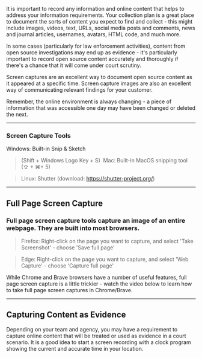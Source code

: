 It is important to record any information and online content that helps to address your information requirements. Your collection plan is a great place to document the sorts of content you expect to find and collect - this might include images, videos, text, URLs, social media posts and comments, news and journal articles, usernames, avatars, HTML code, and much more.

In some cases (particularly for law enforcement activities), content from open source investigations may end up as evidence - it's particularly important to record open source content accurately and thoroughly if there's a chance that it will come under court scrutiny.

Screen captures are an excellent way to document open source content as it appeared at a specific time. Screen capture images are also an excellent way of communicating relevant findings for your customer.

Remember, the online environment is always changing - a piece of information that was accessible one day may have been changed or deleted the next.

------------------------------------------------------------------------------------------------------------------------------------------------------------------------------
### Screen Capture Tools
​Windows: Built-in Snip & Sketch ​
> (Shift + Windows Logo Key + S)
​
​Mac: Built-in MacOS snipping tool ​
> (⇧ + ⌘+ 5)​

> Linux: Shutter (download: https://shutter-project.org/)​

------------------------------------------------------------------------------------------------------------------------------------------------------------------------------
## Full Page Screen Capture

### Full page screen capture tools capture an image of an entire webpage. They are built into most browsers.
> Firefox: Right-click on the page you want to capture, and select 'Take Screenshot' - choose 'Save full page'

> Edge: Right-click on the page you want to capture, and select 'Web Capture' - choose 'Capture full page'

While Chrome and Brave browsers have a number of useful features, full page screen capture is a little trickier - watch the video below to learn how to take full page 
screen captures in Chrome/Brave.

------------------------------------------------------------------------------------------------------------------------------------------------------------------------------
## Capturing Content as Evidence

Depending on your team and agency, you may have a requirement to capture online content that will be treated or used as evidence in a court scenario. 
It is a good idea to start a screen recording with a clock program showing the current and accurate time in your location.
